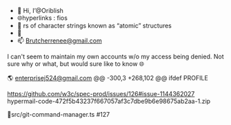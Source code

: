 - 👋 Hi, I’@Oriblish
- 🌐hyperlinks : fios
- 🌱 rs of character strings known as “atomic” structures 
- 🎫
- 📫 Brutcherrenee@gmail.com 

I can't seem to maintain my own accounts w/o my access being denied.  Not sure why or what, but would sure like to know 🌐

<!---
Oriblish/Oriblish is a ✨ special ✨ repository because its `README.md` (this file) appears on your GitHub profile.
You can click the Preview link to take a look at your changes.
--->
🌎 enterprisej524@gmail.com @@ -300,3 +268,102 @@ ifdef PROFILE

https://github.com/w3c/spec-prod/issues/126#issue-1144362027
hypermail-code-472f5b43237f667057af3c7dbe9b6e98675ab2aa-1.zip


🧩src/git-command-manager.ts
#127
